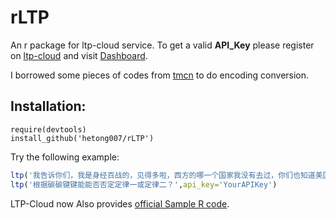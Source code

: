 rLTP
====

An r package for ltp-cloud service. To get a valid **API_Key** please register on [ltp-cloud](http://www.ltp-cloud.com/) and visit [Dashboard](http://www.ltp-cloud.com/dashboard).

I borrowed some pieces of codes from [tmcn](https://r-forge.r-project.org/R/?group_id=1571) to do encoding conversion.

## Installation:

```{r}
require(devtools)
install_github('hetong007/rLTP')
```

Try the following example:

```r
ltp('我告诉你们，我是身经百战的，见得多啦，西方的哪一个国家我没有去过，你们也知道美国的华莱士，比你们不知高到哪里去，我跟他谈笑风生，只是媒体也要提高自己知识水平，识得唔识得呀！你们有一个好，全世界甚么地方，你们跑得最快，但是问来问去的问题呀，too simple，sometimes naive，识得唔识得？',api_key='YourAPIKey')
ltp('根据碳碳键键能能否否定定律一或定律二？',api_key='YourAPIKey')
```

LTP-Cloud now Also provides [official Sample R code](https://github.com/HIT-SCIR/ltp-cloud-api-tutorial/tree/master/R).
